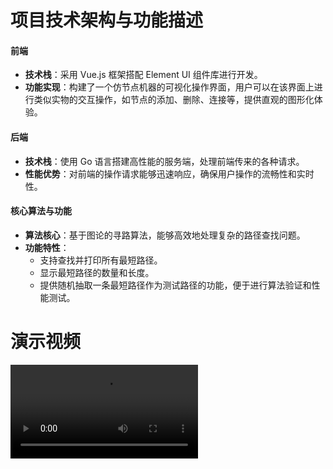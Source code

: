 # 项目技术架构与功能描述

#### 前端
- **技术栈**：采用 Vue.js 框架搭配 Element UI 组件库进行开发。
- **功能实现**：构建了一个仿节点机器的可视化操作界面，用户可以在该界面上进行类似实物的交互操作，如节点的添加、删除、连接等，提供直观的图形化体验。

#### 后端
- **技术栈**：使用 Go 语言搭建高性能的服务端，处理前端传来的各种请求。
- **性能优势**：对前端的操作请求能够迅速响应，确保用户操作的流畅性和实时性。

#### 核心算法与功能
- **算法核心**：基于图论的寻路算法，能够高效地处理复杂的路径查找问题。
- **功能特性**：
  - 支持查找并打印所有最短路径。
  - 显示最短路径的数量和长度。
  - 提供随机抽取一条最短路径作为测试路径的功能，便于进行算法验证和性能测试。

# 演示视频

<video src="演示视频.mp4"></video>